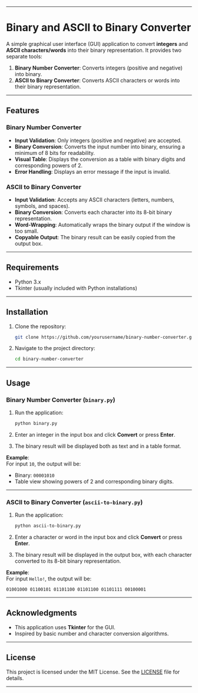 
---

# Binary and ASCII to Binary Converter

A simple graphical user interface (GUI) application to convert **integers** and **ASCII characters/words** into their binary representation. It provides two separate tools:

1. **Binary Number Converter**: Converts integers (positive and negative) into binary.
2. **ASCII to Binary Converter**: Converts ASCII characters or words into their binary representation.

---

## Features

### Binary Number Converter
- **Input Validation**: Only integers (positive and negative) are accepted.
- **Binary Conversion**: Converts the input number into binary, ensuring a minimum of 8 bits for readability.
- **Visual Table**: Displays the conversion as a table with binary digits and corresponding powers of 2.
- **Error Handling**: Displays an error message if the input is invalid.

### ASCII to Binary Converter
- **Input Validation**: Accepts any ASCII characters (letters, numbers, symbols, and spaces).
- **Binary Conversion**: Converts each character into its 8-bit binary representation.
- **Word-Wrapping**: Automatically wraps the binary output if the window is too small.
- **Copyable Output**: The binary result can be easily copied from the output box.

---

## Requirements
- Python 3.x
- Tkinter (usually included with Python installations)

---

## Installation

1. Clone the repository:
   ```bash
   git clone https://github.com/yourusername/binary-number-converter.git
   ```

2. Navigate to the project directory:
   ```bash
   cd binary-number-converter
   ```

---

## Usage

### Binary Number Converter (`binary.py`)
1. Run the application:
   ```bash
   python binary.py
   ```

2. Enter an integer in the input box and click **Convert** or press **Enter**.
3. The binary result will be displayed both as text and in a table format.

**Example**:  
For input `10`, the output will be:
- Binary: `00001010`
- Table view showing powers of 2 and corresponding binary digits.

---

### ASCII to Binary Converter (`ascii-to-binary.py`)
1. Run the application:
   ```bash
   python ascii-to-binary.py
   ```

2. Enter a character or word in the input box and click **Convert** or press **Enter**.
3. The binary result will be displayed in the output box, with each character converted to its 8-bit binary representation.

**Example**:  
For input `Hello!`, the output will be:
```
01001000 01100101 01101100 01101100 01101111 00100001
```

---


## Acknowledgments
- This application uses **Tkinter** for the GUI.
- Inspired by basic number and character conversion algorithms.

---

## License
This project is licensed under the MIT License. See the [LICENSE](LICENSE.txt) file for details.

---